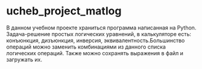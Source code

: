 # ucheb_project_matlog
В данном учебном проекте храниться программа написанная на Python. Задача-решение простых логических уравнений, в калькуляторе есть: конъюнкция, дизъюнкция, инверсия, эквивалентность.Большинство операций можно заменить комбинациями из данного списка логических операций. Также можно сохранять выражения в файл и загружать их.
